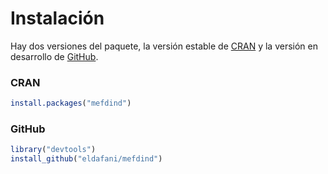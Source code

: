
# Instalación

Hay dos versiones del paquete, la versión estable de
[CRAN](https://cran.r-project.org/web/packages/mefdind/index.html) y la
versión en desarrollo de [GitHub](https://github.com/eldafani/mefdind).

### CRAN

``` r
install.packages("mefdind")
```

### GitHub

``` r
library("devtools")
install_github("eldafani/mefdind")
```
